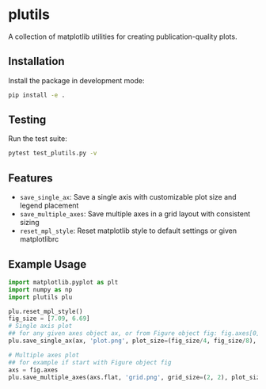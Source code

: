 # plutils

A collection of matplotlib utilities for creating publication-quality plots.

## Installation

Install the package in development mode:

```bash
pip install -e .
```

## Testing

Run the test suite:

```bash
pytest test_plutils.py -v
```

## Features

- `save_single_ax`: Save a single axis with customizable plot size and legend placement
- `save_multiple_axes`: Save multiple axes in a grid layout with consistent sizing
- `reset_mpl_style`: Reset matplotlib style to default settings or given matplotlibrc

## Example Usage

```python
import matplotlib.pyplot as plt
import numpy as np
import plutils plu

plu.reset_mpl_style()
fig_size = [7.09, 6.69]
# Single axis plot
## for any given axes object ax, or from Figure object fig: fig.axes[0]
plu.save_single_ax(ax, 'plot.png', plot_size=(fig_size/4, fig_size/8), legend_out=True, right_pad_frac=0.3)

# Multiple axes plot
## for example if start with Figure object fig
axs = fig.axes
plu.save_multiple_axes(axs.flat, 'grid.png', grid_size=(2, 2), plot_size=(fig_size/4, fig_size/8))
```
